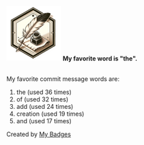 <img src="https://github.com/my-badges/my-badges/blob/master/badges/favorite-word/favorite-word.png?raw=true" alt="My favorite word is &quot;the&quot;." title="My favorite word is &quot;the&quot;." width="128">
<strong>My favorite word is &quot;the&quot;.</strong>
<br><br>

My favorite commit message words are:

1. the (used 36 times)
2. of (used 32 times)
3. add (used 24 times)
4. creation (used 19 times)
5. and (used 17 times)


Created by <a href="https://github.com/my-badges/my-badges">My Badges</a>